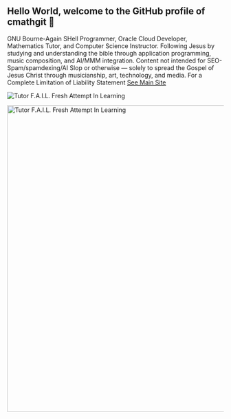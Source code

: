 ## Hello World, welcome to the GitHub profile of cmathgit 👋
GNU Bourne-Again SHell Programmer, Oracle Cloud Developer, Mathematics Tutor, and Computer Science Instructor. Following Jesus by studying and understanding the bible through application programming, music composition, and AI/MMM integration. Content not intended for SEO-Spam/spamdexing/AI Slop or otherwise — solely to spread the Gospel of Jesus Christ through musicianship, art, technology, and media. For a Complete Limitation of Liability Statement [See Main Site](https://cmathgit.github.io)

![Tutor F.A.I.L. Fresh Attempt In Learning](https://1drv.ms/i/c/351e429395ffd928/IQRk-UYX8eTOTrUsL0zgL_15AVAajL3wiPvkrnIgv0tjH3U?width=256 "Tutor F.A.I.L. Fresh Attempt In Learning")

<img src="https://1drv.ms/i/c/351e429395ffd928/IQRk-UYX8eTOTrUsL0zgL_15AVAajL3wiPvkrnIgv0tjH3U?width=750&height=714" alt="Tutor F.A.I.L. Fresh Attempt In Learning" width="750" height="714"/>

<!--
**cmathgit/cmathgit** is a ✨ _special_ ✨ repository because its `README.md` (this file) appears on your GitHub profile.

Here are some ideas to get you started:

- 🔭 I’m currently working on ...
- 🌱 I’m currently learning ...
- 👯 I’m looking to collaborate on ...
- 🤔 I’m looking for help with ...
- 💬 Ask me about ...
- 📫 How to reach me: ...
- 😄 Pronouns: ...
- ⚡ Fun fact: ...
-->
